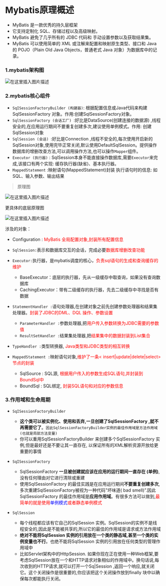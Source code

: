 # Mybatis原理概述

- MyBatis 是一款优秀的持久层框架
- 它支持定制化 SQL、存储过程以及高级映射。
- MyBatis 避免了几乎所有的 JDBC 代码和 手动设置参数以及获取结果集。
- MyBatis 可以使用简单的 XML 或注解来配置和映射原生类型、接口和 Java 的 POJO（Plain Old Java Objects，普通老式 Java 对象）为数据库中的记录。

### 1.mybatis架构图

![在这里插入图片描述](https://img-blog.csdnimg.cn/f323a041ed4841658b8ca36ee6d41346.png?x-oss-process=image/watermark,type_ZHJvaWRzYW5zZmFsbGJhY2s,shadow_50,text_Q1NETiBA5ouS57ud54as5aSc5ZWK,size_19,color_FFFFFF,t_70,g_se,x_16#pic_center)


### 2.mybatis核心组件

- `SqISessionFactoryBuilder (构建器)`: 根据配置信息或Java代码来构建 SqlSessionFactory 对象。作用:创建SqlSessionFactory对象。
- `SqlSessionFactory (会话工厂) `:好比是DataSource(创建连接的数据源) ,线程安全的,在应用运行期间不要重复创建多次,建议使用单例模式。作用: 创建SqlSession对象
- `SqlSession (会话) `:好比是Connection ,线程不安全的,每次使用开启新的SqlSession对象,使用完毕正常关闭,默认使用DefaultSqlSession。提供操作数据库的增删改查方法,可以调用操作方法,也可以操作`Mapper`组件。
- `Executor (执行器)` : SqlSession本身不能直接操作数据库,需要`Executor`来完成,该接口有两个实现: 缓存执行器(缺省)、基本执行器。
- `MappedStatement` :映射语句(MappedStatement)封装 执行语句时的信息: 如SQL、输入参数、输出结果

> 原理图

![在这里插入图片描述](https://img-blog.csdnimg.cn/77360e1ac115467bb210b00cf19d4e97.png?x-oss-process=image/watermark,type_ZHJvaWRzYW5zZmFsbGJhY2s,shadow_50,text_Q1NETiBA5ouS57ud54as5aSc5ZWK,size_20,color_FFFFFF,t_70,g_se,x_16#pic_center)


更具体的底层原理图

![在这里插入图片描述](https://img-blog.csdnimg.cn/7292a5cb45b649589fae7caa1a8ece41.png?x-oss-process=image/watermark,type_ZHJvaWRzYW5zZmFsbGJhY2s,shadow_50,text_Q1NETiBA5ouS57ud54as5aSc5ZWK,size_17,color_FFFFFF,t_70,g_se,x_16#pic_center)


涉及的对象：

- Configuration : <font color= 'red'>MyBatis 全局配置对象,封装所有配置信息</font>
- `SqlSession:`表示和数据库交互的会话，完成必要<font color= 'red'>数据库增删改查功能</font>
- `Executor:`执行器，是mybatis调度的核心，<font color= 'red'>负责sql语句的生成和查询缓存的维护</font>
  - BaseExecutor：底层的执行器，先从一级缓存中取查询，如果没有查询数据库
  - CachingExecutor：带有二级缓存的执行器，先去二级缓存中寻找是否有数据

- `StatementHandler :`语句处理器,在创建对象之前先创建参数处理器和结果集处理器。<font color= 'red'>封装了JDBC的DML、DQL 操作、参数设置</font>
  - `ParameterHandler :`参数处理器,把<font color= 'red'>用户传入参数转换为JDBC需要的参数值</font>
  - `ResultSetHandler :`结果集处理器,把<font color= 'red'>结果集中的数据封装到List集合</font>
- `TypeHandler :`类型转换器, <font color= 'red'>Java类型和JDBC类型的相互转换</font>
- `MappedStatement :`映射语句对象,<font color= 'red'>维护了一条< insert|update|delete|select>节点的封装</font>
  - SqlSource : SQL源, <font color= 'red'>根据用户传入的参数生成SQL语句,并封装到BoundSql中</font>
  - BoundSql : SQL绑定, <font color= 'red'>封装SQL语句和对应的参数信息</font>
    
    

### 3.作用域和生命周期

- `SqISessionFactoryBuilder`

  - **这个类可以被实例化、使用和丢弃,一旦创建了SqlSessionFactory ,就不再需要它了**。`因此SqlSessionFactoryBuilder实例的最佳作用域是方法作用域(也就是局部方法变量)`
  - 你可以重用SqlSessionFactoryBuilder 来创建多个SqlSessionFactory 实例,但是最好还是不要让其一直存在, 以保证所有的XML解析资源开放给更重要的事情

- `SqISessionFactory`

  - SqlSessionFactory **一旦被创建就应该在应用的运行期间一直存在 (单例)**,没有任何理由对它进行清除或重建
  - 使用SqISessionFactory 的最佳实践是在应用运行期间<b>不要重复创建多次</b>, 多次重建SqlSessionFactory被视为一种代码"坏味道( bad smell)”.因此SqISessionFactory 的最佳作用域是<b>应用作用域</b>。有很多方法可以做到,<font color = 'red'>最简单的就是使用</font><font color = 'blue'>单例模式</font><font color = 'red'>或者静态单例模式</font>

- `SqlSession`

  - 每个线程都应该有它自己的SqlSession 实例。SqlSession的实例不是线程安全的,因此是不能被共享的,所以它的最佳的作用域是请求或方法作用域
  - **绝对不能将SqlSession 实例的引用放在一个类的静态域,甚至一个类的实例变量也不行**。也绝不能将SqlSession 实例的引用放在任何类型的管理作用域中
  - 比如Servlet架构中的HttpSession. 如果你现在正在使用一种Web框架,要考虑SqISession放在一个和HTTP请求对象相似的作用域中。换句话说,每次收到的HTTP请求,就可以打开一个Sq|Session ,返回一个响应,就关闭它。这个关闭操作是很重要的,你应该把这个关闭操作放到finally 块中以确保每次都能执行关闭。

  